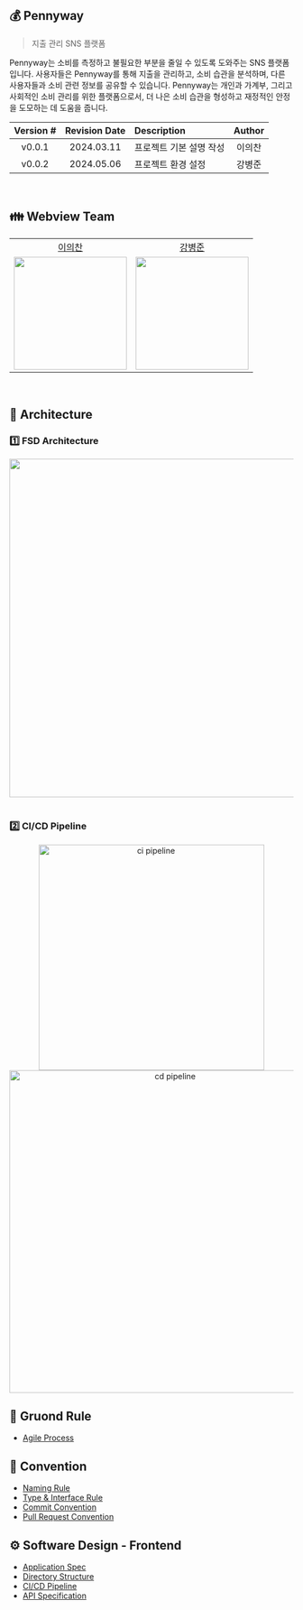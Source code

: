 ## 💰 Pennyway

> 지출 관리 SNS 플랫폼

Pennyway는 소비를 측정하고 불필요한 부분을 줄일 수 있도록 도와주는 SNS 플랫폼입니다. 사용자들은 Pennyway를 통해 지출을 관리하고, 소비 습관을 분석하며, 다른 사용자들과 소비 관련 정보를 공유할 수 있습니다. Pennyway는 개인과 가계부, 그리고 사회적인 소비 관리를 위한 플랫폼으로서, 더 나은 소비 습관을 형성하고 재정적인 안정을 도모하는 데 도움을 줍니다.

| Version # | Revision Date | Description             | Author |
| :-------: | :-----------: | :---------------------- | :----: |
|  v0.0.1   |  2024.03.11   | 프로젝트 기본 설명 작성 | 이의찬 |
|  v0.0.2   |  2024.05.06   | 프로젝트 환경 설정      | 강병준 |

<br/>

## 👪 Webview Team

<table>
    <tr>
        <td align="center">
            <a href="https://github.com/Legitgoons">이의찬</a>
        </td>
        <td align="center">
            <a href="https://github.com/BangDori">강병준</a>
        </td>
    </tr>
    <tr>
        <td align="center">
            <a href="https://github.com/Legitgoons"><img height="200px" width="200px" src="https://avatars.githubusercontent.com/u/101088491?v=4"/></a>
        </td>
        <td align="center">
            <a href="https://github.com/BangDori"><img height="200px" width="200px" src="https://avatars.githubusercontent.com/u/44726494?v=4"/></a>
        </td>
    </tr>
</table>

<br/>

## 📌 Architecture

### 1️⃣ FSD Architecture

<div align="center">
  <img src="https://github.com/CollaBu/pennyway-client-webview/assets/44726494/0890b39c-eb37-412c-ad64-1af820f95300" width="600">
</div>

<br/>

### 2️⃣ CI/CD Pipeline

<div align="center">
    <img src="https://github.com/CollaBu/pennyway-client-webview/assets/44726494/e236ae0b-66d1-48a3-ade7-4801fedd1285" alt="ci pipeline" width="400" />
    <img src="https://github.com/CollaBu/pennyway-client-webview/assets/44726494/37d03add-2956-466e-a100-549168860cad" alt="cd pipeline" width="572" />
</div>

## 📗 Gruond Rule

- [Agile Process](https://github.com/CollaBu/pennyway-client-webview/wiki/Agile-Process)

## 🤝 Convention

- [Naming Rule](https://github.com/CollaBu/pennyway-client-webview/wiki/Naming-Rule)
- [Type & Interface Rule](https://github.com/CollaBu/pennyway-client-webview/wiki/Type-%26-Interface-Rule)
- [Commit Convention](https://github.com/CollaBu/pennyway-client-webview/wiki/Commit-Convention)
- [Pull Request Convention](https://github.com/CollaBu/pennyway-client-webview/wiki/Pull-Request-Convention)

## ⚙️ Software Design - Frontend

- [Application Spec](https://github.com/CollaBu/pennyway-client-webview/wiki/Application-Spec)
- [Directory Structure](https://github.com/CollaBu/pennyway-client-webview/wiki/Directory-Structure)
- [CI/CD Pipeline](https://github.com/CollaBu/pennyway-client-webview/wiki/CI-CD-Pipeline)
- [API Specification](https://github.com/CollaBu/pennyway-client-webview/wiki/API-Specification)

